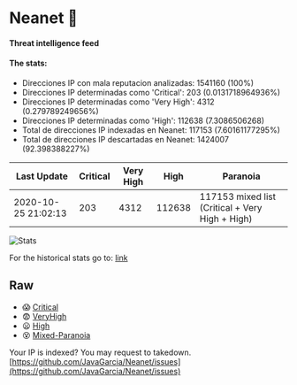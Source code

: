 # Neanet :hocho:
#### Threat intelligence feed
#### The stats:

- Direcciones IP con mala reputacion analizadas: 1541160 (100%)
- Direcciones IP determinadas como 'Critical':  203 (0.0131718964936%)
- Direcciones IP determinadas como 'Very High':  4312 (0.279789249656%)
- Direcciones IP determinadas como 'High':  112638 (7.3086506268)
- Total de direcciones IP indexadas en Neanet:  117153 (7.60161177295%)
- Total de direcciones IP descartadas en Neanet:  1424007 (92.398388227%)

| Last Update | Critical | Very High | High | Paranoia |
| --- | --- | --- | --- | --- |
| 2020-10-25 21:02:13 | 203 | 4312 | 112638 | 117153 mixed list (Critical + Very High + High)|

![Stats](https://docs.google.com/spreadsheets/d/e/2PACX-1vSnaNMIXVabIpDJjufMlzH7poXnshF3mgd8Is1g9ytUEzVsP5my4Trn8f-xkoLLQ38xpL3HtmUexLo6/pubchart?oid=501124687&format=image)

For the historical stats go to: [link](/stats.csv)
## Raw
- :scream: [Critical](https://raw.githubusercontent.com/JavaGarcia/Neanet/master/blacklists/neanet_critical.txt)
- :fearful: [VeryHigh](https://raw.githubusercontent.com/JavaGarcia/Neanet/master/blacklists/neanet_veryHigh.txtt)
- :frowning: [High](https://raw.githubusercontent.com/JavaGarcia/Neanet/master/blacklists/neanet_high.txt)
- :dizzy_face: [Mixed-Paranoia](https://raw.githubusercontent.com/JavaGarcia/Neanet/master/blacklists/neanet_all.txt)


Your IP is indexed? You may request to takedown. [https://github.com/JavaGarcia/Neanet/issues](https://github.com/JavaGarcia/Neanet/issues)




































































































































































































































































































































































































































































































































































































































































































































































































































































































































































































































































































































































































































































































































































































































































































































































































































































































































